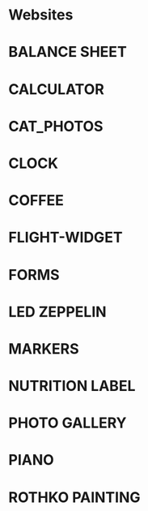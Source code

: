 # Websites

# BALANCE SHEET
# CALCULATOR
# CAT_PHOTOS
# CLOCK
# COFFEE
# FLIGHT-WIDGET
# FORMS
# LED ZEPPELIN
# MARKERS
# NUTRITION LABEL
# PHOTO GALLERY
# PIANO
# ROTHKO PAINTING
